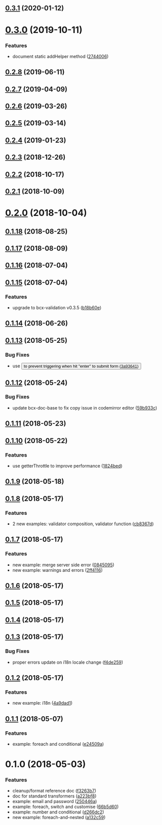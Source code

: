 ## [0.3.1](https://github.com/buttonwoodcx/doc-bcx-validation/compare/v0.3.0...v0.3.1) (2020-01-12)



# [0.3.0](https://github.com/buttonwoodcx/doc-bcx-validation/compare/v0.2.8...v0.3.0) (2019-10-11)


### Features

* document static addHelper method ([2744006](https://github.com/buttonwoodcx/doc-bcx-validation/commit/27440066cdcc35f532a14728a352b8c3e28c6360))



## [0.2.8](https://github.com/buttonwoodcx/doc-bcx-validation/compare/v0.2.7...v0.2.8) (2019-06-11)



## [0.2.7](https://github.com/buttonwoodcx/doc-bcx-validation/compare/v0.2.6...v0.2.7) (2019-04-09)



## [0.2.6](https://github.com/buttonwoodcx/doc-bcx-validation/compare/v0.2.5...v0.2.6) (2019-03-26)



## [0.2.5](https://github.com/buttonwoodcx/doc-bcx-validation/compare/v0.2.4...v0.2.5) (2019-03-14)



## [0.2.4](https://github.com/buttonwoodcx/doc-bcx-validation/compare/v0.2.3...v0.2.4) (2019-01-23)



## [0.2.3](https://github.com/buttonwoodcx/doc-bcx-validation/compare/v0.2.2...v0.2.3) (2018-12-26)



<a name="0.2.2"></a>
## [0.2.2](https://github.com/buttonwoodcx/doc-bcx-validation/compare/v0.2.1...v0.2.2) (2018-10-17)



<a name="0.2.1"></a>
## [0.2.1](https://github.com/buttonwoodcx/doc-bcx-validation/compare/v0.2.0...v0.2.1) (2018-10-09)



<a name="0.2.0"></a>
# [0.2.0](https://github.com/buttonwoodcx/doc-bcx-validation/compare/v0.1.18...v0.2.0) (2018-10-04)



<a name="0.1.18"></a>
## [0.1.18](https://github.com/buttonwoodcx/doc-bcx-validation/compare/v0.1.17...v0.1.18) (2018-08-25)



<a name="0.1.17"></a>
## [0.1.17](https://github.com/buttonwoodcx/doc-bcx-validation/compare/v0.1.16...v0.1.17) (2018-08-09)



<a name="0.1.16"></a>
## [0.1.16](https://github.com/buttonwoodcx/doc-bcx-validation/compare/v0.1.15...v0.1.16) (2018-07-04)



<a name="0.1.15"></a>
## [0.1.15](https://github.com/buttonwoodcx/doc-bcx-validation/compare/v0.1.14...v0.1.15) (2018-07-04)


### Features

* upgrade to bcx-validation v0.3.5 ([b18b60e](https://github.com/buttonwoodcx/doc-bcx-validation/commit/b18b60e))



<a name="0.1.14"></a>
## [0.1.14](https://github.com/buttonwoodcx/doc-bcx-validation/compare/v0.1.13...v0.1.14) (2018-06-26)



<a name="0.1.13"></a>
## [0.1.13](https://github.com/buttonwoodcx/doc-bcx-validation/compare/v0.1.12...v0.1.13) (2018-05-25)


### Bug Fixes

* use <button type="button"> to prevent triggering when hit "enter" to submit form ([3a93641](https://github.com/buttonwoodcx/doc-bcx-validation/commit/3a93641))



<a name="0.1.12"></a>
## [0.1.12](https://github.com/buttonwoodcx/doc-bcx-validation/compare/v0.1.11...v0.1.12) (2018-05-24)


### Bug Fixes

* update bcx-doc-base to fix copy issue in codemirror editor ([59b933c](https://github.com/buttonwoodcx/doc-bcx-validation/commit/59b933c))



<a name="0.1.11"></a>
## [0.1.11](https://github.com/buttonwoodcx/doc-bcx-validation/compare/v0.1.10...v0.1.11) (2018-05-23)



<a name="0.1.10"></a>
## [0.1.10](https://github.com/buttonwoodcx/doc-bcx-validation/compare/v0.1.9...v0.1.10) (2018-05-22)


### Features

* use getterThrottle to improve performance ([1824bed](https://github.com/buttonwoodcx/doc-bcx-validation/commit/1824bed))



<a name="0.1.9"></a>
## [0.1.9](https://github.com/buttonwoodcx/doc-bcx-validation/compare/v0.1.8...v0.1.9) (2018-05-18)



<a name="0.1.8"></a>
## [0.1.8](https://github.com/buttonwoodcx/doc-bcx-validation/compare/v0.1.7...v0.1.8) (2018-05-17)


### Features

* 2 new examples: validator composition, validator function ([cb8367d](https://github.com/buttonwoodcx/doc-bcx-validation/commit/cb8367d))



<a name="0.1.7"></a>
## [0.1.7](https://github.com/buttonwoodcx/doc-bcx-validation/compare/v0.1.6...v0.1.7) (2018-05-17)


### Features

* new example: merge server side error ([0845095](https://github.com/buttonwoodcx/doc-bcx-validation/commit/0845095))
* new example: warnings and errors ([2ff4116](https://github.com/buttonwoodcx/doc-bcx-validation/commit/2ff4116))



<a name="0.1.6"></a>
## [0.1.6](https://github.com/buttonwoodcx/doc-bcx-validation/compare/v0.1.5...v0.1.6) (2018-05-17)



<a name="0.1.5"></a>
## [0.1.5](https://github.com/buttonwoodcx/doc-bcx-validation/compare/v0.1.4...v0.1.5) (2018-05-17)



<a name="0.1.4"></a>
## [0.1.4](https://github.com/buttonwoodcx/doc-bcx-validation/compare/v0.1.3...v0.1.4) (2018-05-17)



<a name="0.1.3"></a>
## [0.1.3](https://github.com/buttonwoodcx/doc-bcx-validation/compare/v0.1.2...v0.1.3) (2018-05-17)


### Bug Fixes

* proper errors update on i18n locale change ([f4de259](https://github.com/buttonwoodcx/doc-bcx-validation/commit/f4de259))



<a name="0.1.2"></a>
## [0.1.2](https://github.com/buttonwoodcx/doc-bcx-validation/compare/v0.1.1...v0.1.2) (2018-05-17)


### Features

* new example: i18n ([4a9dad1](https://github.com/buttonwoodcx/doc-bcx-validation/commit/4a9dad1))



<a name="0.1.1"></a>
## [0.1.1](https://github.com/buttonwoodcx/doc-bcx-validation/compare/v0.1.0...v0.1.1) (2018-05-07)


### Features

* example: foreach and conditional ([e24509a](https://github.com/buttonwoodcx/doc-bcx-validation/commit/e24509a))



<a name="0.1.0"></a>
# 0.1.0 (2018-05-03)


### Features

* cleanup/format reference doc ([f3263b7](https://github.com/buttonwoodcx/doc-bcx-validation/commit/f3263b7))
* doc for standard transformers ([a223bf8](https://github.com/buttonwoodcx/doc-bcx-validation/commit/a223bf8))
* example: email and password ([250446a](https://github.com/buttonwoodcx/doc-bcx-validation/commit/250446a))
* example: foreach, switch and customise ([66b5d60](https://github.com/buttonwoodcx/doc-bcx-validation/commit/66b5d60))
* example: number and conditional ([d266dc2](https://github.com/buttonwoodcx/doc-bcx-validation/commit/d266dc2))
* new example: foreach-and-nested ([a132c59](https://github.com/buttonwoodcx/doc-bcx-validation/commit/a132c59))




